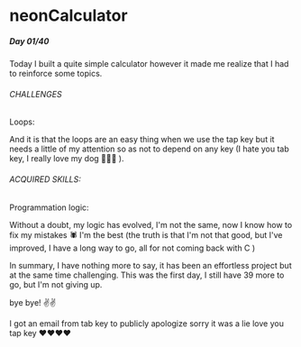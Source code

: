 # neonCalculator

##### Day 01/40 

Today I built a quite simple calculator however it made me realize that I had to reinforce some topics.

###### CHALLENGES

Loops: 

And it is that the loops are an easy thing when we use the tap key but it needs a little of my attention so as not to depend on any key (I hate you tab key, I really love my dog 🤷‍♂️💕  ).

###### ACQUIRED SKILLS: 

Programmation logic: 

Without a doubt, my logic has evolved, I'm not the same, now I know how to fix my mistakes 🕷️ I'm the best (the truth is that I'm not that good, but I've improved, I have a long way to go, all for not coming back with C )


In summary, I have nothing more to say, it has been an effortless project but at the same time challenging.
This was the first day, I still have 39 more to go, but I'm not giving up.

bye bye! ✌️✌️

I got an email from tab key to publicly apologize sorry it was a lie love you tap key ❤️❤️❤️❤️
